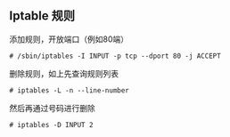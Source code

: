 ## Iptable 规则

添加规则，开放端口（例如80端）

```shell
# /sbin/iptables -I INPUT -p tcp --dport 80 -j ACCEPT
```

删除规则，如上先查询规则列表

```shell
# iptables -L -n --line-number
```

然后再通过号码进行删除

```shell
# iptables -D INPUT 2
```
